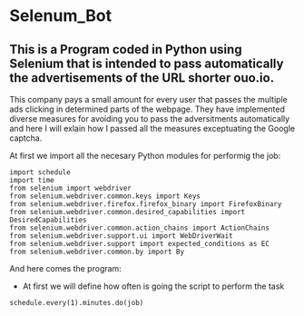 # Selenum_Bot
## This is a Program coded in Python using Selenium that is intended to pass automatically the advertisements of the URL shorter ouo.io. 

This company pays a small amount for every user that passes the multiple ads clicking in determined parts of the webpage. They have implemented diverse measures for avoiding you to pass the adversitments automatically and here I will exlain how I passed all the measures exceptuating the Google captcha.

At first we import all the necesary Python modules for performig the job:

```
import schedule
import time
from selenium import webdriver
from selenium.webdriver.common.keys import Keys
from selenium.webdriver.firefox.firefox_binary import FirefoxBinary
from selenium.webdriver.common.desired_capabilities import DesiredCapabilities
from selenium.webdriver.common.action_chains import ActionChains
from selenium.webdriver.support.ui import WebDriverWait
from selenium.webdriver.support import expected_conditions as EC
from selenium.webdriver.common.by import By
```
And here comes the program:
- At first we will define how often is going the script to perform the task
```
schedule.every(1).minutes.do(job) 
```


